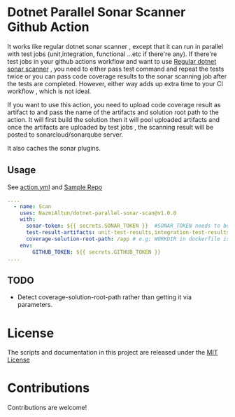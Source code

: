 # Dotnet Parallel Sonar Scanner Github Action

It works like regular dotnet sonar scanner , except that it can run in parallel with test jobs (unit,integration, functional ...etc  if there're any).
If there're test jobs in your github actions workflow and want to use  [Regular dotnet sonar scanner](https://github.com/marketplace/actions/dotnet-sonarscanner) , you need to either 
pass test command and repeat the tests twice or you can pass code coverage results to the sonar scanning job after the tests are completed. However, either way adds up extra time to your CI workflow , which is not ideal.

If you want to use this action, you need to upload code coverage result as artifact to and pass the name of the artifacts and solution root path to the action. It will first build the solution then it will pool uploaded artifacts and once the artifacts are uploaded by test jobs , the scanning result will be posted to sonarcloud/sonarqube server.

It also caches the sonar plugins.

## Usage
See [action.yml](action.yml) and [Sample Repo](https://github.com/NazmiAltun/dotnet-sonar-sample)

```yml
....
  - name: Scan
    uses: NazmiAltun/dotnet-parallel-sonar-scan@v1.0.0
    with:
      sonar-token: ${{ secrets.SONAR_TOKEN }}  #SONAR_TOKEN needs to be set in the secrets
      test-result-artifacts: unit-test-results,integration-test-results
      coverage-solution-root-path: /app # e.g; WORKDIR in dockerfile is set to /app.
    env:
        GITHUB_TOKEN: ${{ secrets.GITHUB_TOKEN }}
....
```

## TODO 
- Detect coverage-solution-root-path rather than getting it via parameters.

# License

The scripts and documentation in this project are released under the [MIT License](LICENSE)

# Contributions

Contributions are welcome!
